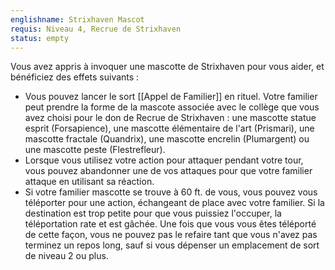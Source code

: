 ```yaml
---
englishname: Strixhaven Mascot
requis: Niveau 4, Recrue de Strixhaven
status: empty
---
```

Vous avez appris à invoquer une mascotte de Strixhaven pour vous aider, et bénéficiez des effets suivants : 

 - Vous pouvez lancer le sort [[Appel de Familier]] en rituel. Votre familier peut prendre la forme de la mascote associée avec le collège que vous avez choisi pour le don de Recrue de Strixhaven : une mascotte statue esprit (Forsapience), une mascotte élémentaire de l'art (Prismari), une mascotte fractale (Quandrix), une mascotte encrelin (Plumargent) ou une mascotte peste (Flestrefleur).
 - Lorsque vous utilisez votre action pour attaquer pendant votre tour, vous pouvez abandonner une de vos attaques pour que votre familier attaque en utilisant sa réaction.
 - Si votre familier mascotte se trouve à 60 ft. de vous, vous pouvez vous téléporter pour une action, échangeant de place avec votre familier. Si la destination est trop petite pour que vous puissiez l'occuper, la téléportation rate et est gâchée. Une fois que vous vous êtes téléporté de cette façon, vous ne pouvez pas le refaire tant que vous n'avez pas terminez un repos long, sauf si vous dépenser un emplacement de sort de niveau 2 ou plus.
